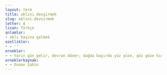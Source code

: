 ```yaml
---
layout: term
title: aklını devşirmek
slug: aklini-devsirmek
letter: A
lisan: Türkçe
anlamlar:
- aklı başına gelmek
ozellikler:
- - ''
ornekler:
- - Yarın gün gelir, devran döner; dağda bayırda yüz yüze, göz göze hısım düşersin. Aklını devşir biraz.
orneklerkaynak:
- - Osman Şahin
---
```

